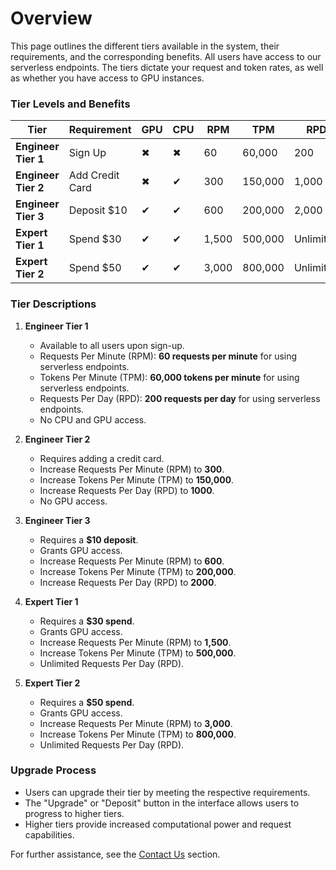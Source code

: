 # Overview

This page outlines the different tiers available in the system, their requirements, and the corresponding benefits. All
users have access to our serverless endpoints. The tiers dictate your request and token rates, as well as
whether you have access to GPU instances.

### **Tier Levels and Benefits**


| **Tier**            | **Requirement** | **GPU** | **CPU** | **RPM** | **TPM** | **RPD**   |
|---------------------|-----------------|---------|---------|---------|---------|-----------|
| **Engineer Tier 1** | Sign Up         | ✖       | ✖       | 60      | 60,000  | 200       |
| **Engineer Tier 2** | Add Credit Card | ✖       | ✔       | 300     | 150,000 | 1,000     |
| **Engineer Tier 3** | Deposit $10     | ✔       | ✔       | 600     | 200,000 | 2,000     |
| **Expert Tier 1**   | Spend $30       | ✔       | ✔       | 1,500   | 500,000 | Unlimited |
| **Expert Tier 2**   | Spend $50       | ✔       | ✔       | 3,000   | 800,000 | Unlimited |



### **Tier Descriptions**

1. **Engineer Tier 1**
   - Available to all users upon sign-up.
   - Requests Per Minute (RPM): **60 requests per minute** for using serverless endpoints.
   - Tokens Per Minute (TPM): **60,000 tokens per minute** for using serverless endpoints.
   - Requests Per Day (RPD): **200 requests per day** for using serverless endpoints.
   - No CPU and GPU access.

2. **Engineer Tier 2**
   - Requires adding a credit card.
   - Increase Requests Per Minute (RPM) to **300**.
   - Increase Tokens Per Minute (TPM) to **150,000**.
   - Increase Requests Per Day (RPD) to **1000**.
   - No GPU access.

3. **Engineer Tier 3**
   - Requires a **$10 deposit**.
   - Grants GPU access.
   - Increase Requests Per Minute (RPM) to **600**.
   - Increase Tokens Per Minute (TPM) to **200,000**.
   - Increase Requests Per Day (RPD) to **2000**.

4. **Expert Tier 1**
   - Requires a **$30 spend**.
   - Grants GPU access.
   - Increase Requests Per Minute (RPM) to **1,500**.
   - Increase Tokens Per Minute (TPM) to **500,000**.
   - Unlimited Requests Per Day (RPD).

5. **Expert Tier 2**
   - Requires a **$50 spend**.
   - Grants GPU access.
   - Increase Requests Per Minute (RPM) to **3,000**.
   - Increase Tokens Per Minute (TPM) to **800,000**.
   - Unlimited Requests Per Day (RPD).

### **Upgrade Process**
- Users can upgrade their tier by meeting the respective requirements.
- The "Upgrade" or "Deposit" button in the interface allows users to progress to higher tiers.
- Higher tiers provide increased computational power and request capabilities.

For further assistance, see the [Contact Us](../Contact_Us/README.md) section.

